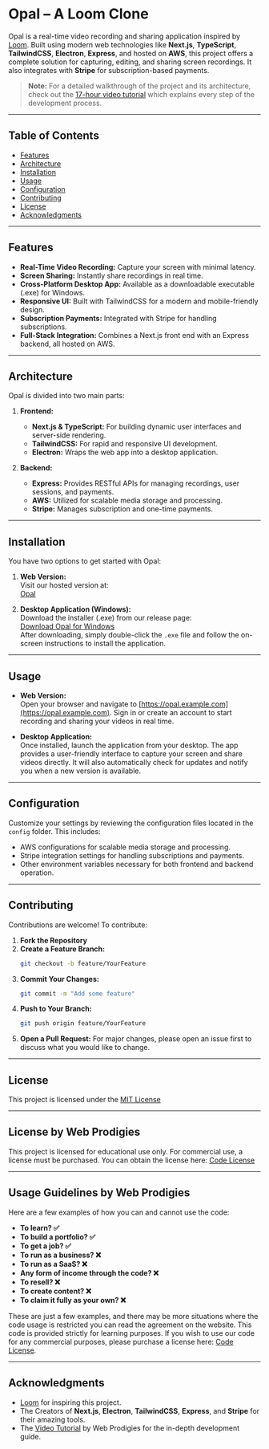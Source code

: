 # Opal – A Loom Clone

Opal is a real-time video recording and sharing application inspired by [Loom](https://www.loom.com). Built using modern web technologies like **Next.js**, **TypeScript**, **TailwindCSS**, **Electron**, **Express**, and hosted on **AWS**, this project offers a complete solution for capturing, editing, and sharing screen recordings. It also integrates with **Stripe** for subscription-based payments.

> **Note:** For a detailed walkthrough of the project and its architecture, check out the [17-hour video tutorial](https://youtu.be/3R63m4sTpKo?si=XGiIQCVmeuCI3vG-) which explains every step of the development process.

---

## Table of Contents

- [Features](#features)
- [Architecture](#architecture)
- [Installation](#installation)
- [Usage](#usage)
- [Configuration](#configuration)
- [Contributing](#contributing)
- [License](#license)
- [Acknowledgments](#acknowledgments)

---

## Features

- **Real-Time Video Recording:** Capture your screen with minimal latency.
- **Screen Sharing:** Instantly share recordings in real time.
- **Cross-Platform Desktop App:** Available as a downloadable executable (.exe) for Windows.
- **Responsive UI:** Built with TailwindCSS for a modern and mobile-friendly design.
- **Subscription Payments:** Integrated with Stripe for handling subscriptions.
- **Full-Stack Integration:** Combines a Next.js front end with an Express backend, all hosted on AWS.

---

## Architecture

Opal is divided into two main parts:

1. **Frontend:**

   - **Next.js & TypeScript:** For building dynamic user interfaces and server-side rendering.
   - **TailwindCSS:** For rapid and responsive UI development.
   - **Electron:** Wraps the web app into a desktop application.

2. **Backend:**
   - **Express:** Provides RESTful APIs for managing recordings, user sessions, and payments.
   - **AWS:** Utilized for scalable media storage and processing.
   - **Stripe:** Manages subscription and one-time payments.

---

## Installation

You have two options to get started with Opal:

1. **Web Version:**  
   Visit our hosted version at:  
   [Opal](https://opal.vercel.app)

2. **Desktop Application (Windows):**  
   Download the installer (.exe) from our release page:  
   [Download Opal for Windows](https://opal.example.com/download)  
   After downloading, simply double-click the `.exe` file and follow the on-screen instructions to install the application.

---

## Usage

- **Web Version:**  
  Open your browser and navigate to [https://opal.example.com](https://opal.example.com). Sign in or create an account to start recording and sharing your videos in real time.

- **Desktop Application:**  
  Once installed, launch the application from your desktop. The app provides a user-friendly interface to capture your screen and share videos directly. It will also automatically check for updates and notify you when a new version is available.

---

## Configuration

Customize your settings by reviewing the configuration files located in the `config` folder. This includes:

- AWS configurations for scalable media storage and processing.
- Stripe integration settings for handling subscriptions and payments.
- Other environment variables necessary for both frontend and backend operation.

---

## Contributing

Contributions are welcome! To contribute:

1. **Fork the Repository**
2. **Create a Feature Branch:**
   ```bash
   git checkout -b feature/YourFeature
   ```
3. **Commit Your Changes:**
   ```bash
   git commit -m "Add some feature"
   ```
4. **Push to Your Branch:**
   ```bash
   git push origin feature/YourFeature
   ```
5. **Open a Pull Request:**
   For major changes, please open an issue first to discuss what you would like to change.

---

## License

This project is licensed under the [MIT License](https://en.wikipedia.org/wiki/MIT_License)

---

## License by Web Prodigies

This project is licensed for educational use only. For commercial use, a license must be purchased. You can obtain the license here: [Code License](https://webprodigies.com/license)

---

## Usage Guidelines by Web Prodigies

Here are a few examples of how you can and cannot use the code:

- **To learn? ✅**
- **To build a portfolio? ✅**
- **To get a job? ✅**
- **To run as a business? ❌**
- **To run as a SaaS? ❌**
- **Any form of income through the code? ❌**
- **To resell? ❌**
- **To create content? ❌**
- **To claim it fully as your own? ❌**

These are just a few examples, and there may be more situations where the code usage is restricted you can read the agreement on the website. This code is provided strictly for learning purposes. If you wish to use our code for any commercial purposes, please purchase a license here: [Code License](https://webprodigies.com/license).

---

## Acknowledgments

- [Loom](https://www.loom.com) for inspiring this project.
- The Creators of **Next.js**, **Electron**, **TailwindCSS**, **Express**, and **Stripe** for their amazing tools.
- The [Video Tutorial](https://youtu.be/3R63m4sTpKo?si=XGiIQCVmeuCI3vG-) by Web Prodigies for the in-depth development guide.
